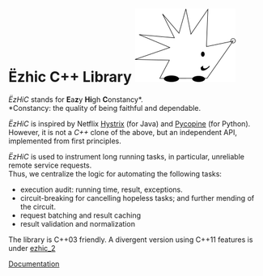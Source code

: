 # Ёzhic C++ Library ![ЁzHiC](docs/ezhic.png)  #

*ЁzHiC* stands for **E**a**z**y **Hi**gh **C**onstancy*.   
*Constancy: the quality of being faithful and dependable.

*ЁzHiC* is inspired by Netflix [Hystrix](https://github.com/Netflix/Hystrix) (for Java) and [Pycopine](https://github.com/wiliamsouza/hystrix-py) (for Python).  
However, it is not a *C++* clone of the above, but an independent API, implemented from first principles.   

*ЁzHiC* is used to instrument long running tasks, in particular, unreliable remote service requests.  
Thus, we centralize the logic for automating the following tasks:
* execution audit: running time, result, exceptions.
* circuit-breaking for cancelling hopeless tasks; and further mending of the circuit.
* request batching and result caching
* result validation and normalization

The library is C++03 friendly. 
A divergent version using C++11 features is under [ezhic_2](https://github.com/ezhic/ezhic_2)


[Documentation](docs/index.md)
